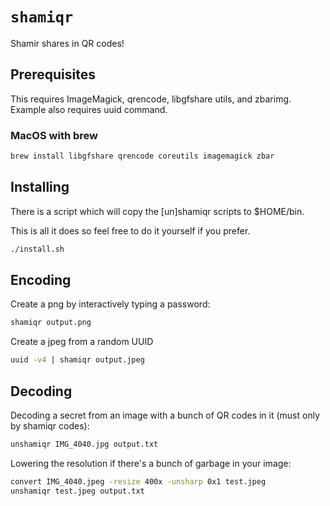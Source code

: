 # `shamiqr`

Shamir shares in QR codes!

## Prerequisites

This requires ImageMagick, qrencode, libgfshare utils, and zbarimg.  Example also requires uuid command.

### MacOS with brew

```bash
brew install libgfshare qrencode coreutils imagemagick zbar
```

## Installing

There is a script which will copy the [un]shamiqr scripts to $HOME/bin.

This is all it does so feel free to do it yourself if you prefer.

```bash
./install.sh
```

## Encoding

Create a png by interactively typing a password:

```bash
shamiqr output.png
```

Create a jpeg from a random UUID

```bash
uuid -v4 | shamiqr output.jpeg
```

## Decoding

Decoding a secret from an image with a bunch of QR codes in it (must only by shamiqr codes):

```bash
unshamiqr IMG_4040.jpg output.txt
```

Lowering the resolution if there's a bunch of garbage in your image:

```bash
convert IMG_4040.jpeg -resize 400x -unsharp 0x1 test.jpeg
unshamiqr test.jpeg output.txt
```
